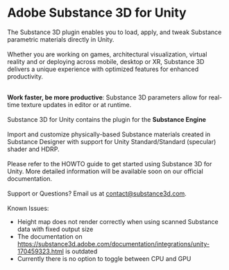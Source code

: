 Adobe Substance 3D for Unity
=====
The Substance 3D plugin enables you to load, apply, and tweak Substance parametric materials directly in Unity. <br /><br />
Whether you are working on games, architectural visualization, virtual reality and or deploying across mobile, desktop or XR, Substance 3D delivers a unique experience with optimized features for enhanced productivity. <br/><br/>

**Work faster, be more productive**: Substance 3D parameters allow for real-time texture updates in editor or at runtime. <br/><br/>
Substance 3D for Unity contains the plugin for the **Substance Engine** <br/><br/>
Import and customize physically-based Substance materials created in Substance Designer with support for Unity Standard/Standard (specular) shader and HDRP. <br /><br />
Please refer to the HOWTO guide to get started using Substance 3D for Unity. More detailed information will be available soon on our official documentation. <br /><br />
Support or Questions? Email us at contact@substance3d.com. <br/><br/>
Known Issues:
- Height map does not render correctly when using scanned Substance data with fixed output size
- The documentation on https://substance3d.adobe.com/documentation/integrations/unity-170459323.html is outdated
- Currently there is no option to toggle between CPU and GPU